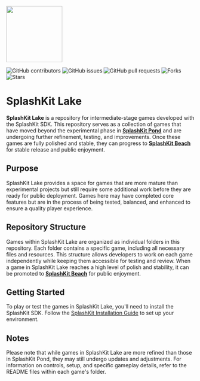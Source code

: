 <p align="left">
    <img width="150px" src="https://github.com/thoth-tech/.github/blob/main/images/splashkit.png"/>
</p>

![GitHub contributors](https://img.shields.io/github/contributors/thoth-tech/splashkit-lake?label=Contributors&color=F5A623)
![GitHub issues](https://img.shields.io/github/issues/thoth-tech/splashkit-lake?label=Issues&color=F5A623)
![GitHub pull requests](https://img.shields.io/github/issues-pr/thoth-tech/splashkit-lake?label=Pull%20Requests&color=F5A623)
![Forks](https://img.shields.io/github/forks/thoth-tech/splashkit-lake?label=Forks&color=F5A623)
![Stars](https://img.shields.io/github/stars/thoth-tech/splashkit-lake?label=Stars&color=F5A623)

# SplashKit Lake

**SplashKit Lake** is a repository for intermediate-stage games developed with the SplashKit SDK. This repository serves as a collection of games that have moved beyond the experimental phase in **[SplashKit Pond](https://github.com/thoth-tech/splashkit-pond)** and are undergoing further refinement, testing, and improvements. Once these games are fully polished and stable, they can progress to **[SplashKit Beach](https://github.com/thoth-tech/splashkit-beach)** for stable release and public enjoyment.

## Purpose

SplashKit Lake provides a space for games that are more mature than experimental projects but still require some additional work before they are ready for public deployment. Games here may have completed core features but are in the process of being tested, balanced, and enhanced to ensure a quality player experience.

## Repository Structure

Games within SplashKit Lake are organized as individual folders in this repository. Each folder contains a specific game, including all necessary files and resources. This structure allows developers to work on each game independently while keeping them accessible for testing and review. When a game in SplashKit Lake reaches a high level of polish and stability, it can be promoted to **[SplashKit Beach](https://github.com/thoth-tech/splashkit-beach)** for public enjoyment.

## Getting Started

To play or test the games in SplashKit Lake, you'll need to install the SplashKit SDK. Follow the [SplashKit Installation Guide](http://www.splashkit.io/installation/) to set up your environment.

## Notes

Please note that while games in SplashKit Lake are more refined than those in SplashKit Pond, they may still undergo updates and adjustments. For information on controls, setup, and specific gameplay details, refer to the README files within each game's folder.
